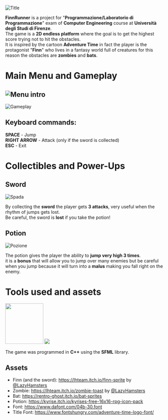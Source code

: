 ![Title](assets/Title.png)

**FinnRunner** is a project for "**Programmazione/Laboratorio di Programmazione**" exam of **Computer Engineering** course at **Università degli Studi di Firenze**.\
The game is a **2D endless platform** where the goal is to get the highest score trying not to hit the obstacles.\
It is inspired by the cartoon **Adventure Time** in fact the player is the protagonist "**Finn**" who lives in a fantasy world full of creatures for this reason the obstacles are **zombies** and **bats**.

# Main Menu and Gameplay

![Menu intro](gifs/INTRO.gif)
-
![Gameplay](gifs/Gameplay.gif)

## Keyboard commands:
**SPACE** - Jump\
**RIGHT ARROW** - Attack (only if the sword is collected)\
**ESC** - Exit

# Collectibles and Power-Ups

## Sword
![Spada](gifs/Spada.gif)

By collecting the **sword** the player gets **3 attacks**, very useful when the rhythm of jumps gets lost.\
Be careful, the sword is **lost** if you take the potion! 

## Potion
![Pozione](gifs/Pozione.gif)

The potion gives the player the ability to **jump very high 3 times**.\
it is a **bonus** that will allow you to jump over many enemies but be careful when you jump because it will turn into a **malus** making you fall right on the enemy.

# Tools used and assets

<img src="https://isocpp.org/assets/images/cpp_logo.png"  width="120" height="128"> <img src="https://www.sfml-dev.org/download/goodies/sfml-icon-mini.png">

The game was programmed in **C++** using the **SFML** library.

## Assets

 - Finn (and the sword): https://lhteam.itch.io/finn-sprite by [@LazyHamsters](https://twitter.com/LazyHamsters)
 - Zombie: https://lhteam.itch.io/zombie-toast by [@LazyHamsters](https://twitter.com/LazyHamsters)
 - Bat: https://rentro-ghost.itch.io/bat-sprites
 - Potion: https://kyrise.itch.io/kyrises-free-16x16-rpg-icon-pack
 - Font: https://www.dafont.com/04b-30.font
 - Title Font: https://www.fontshungry.com/adventure-time-logo-font/
